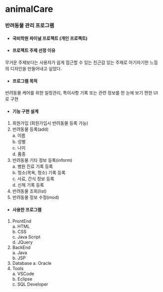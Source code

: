 # animalCare
### 반려동물 관리 프로그램

* #### 국비학원 파이널 프로젝트 (개인 프로젝트)

* #### 프로젝트 주제 선정 이유
무거운 주제보다는 사용자가 쉽게 접근할 수 있는 친근감 있는 주제로 아기자기한 느낌의 디자인을 만들어내고 싶었다.

* #### 프로그램 목적
반려동물 케어를 위한 일정관리, 특이사항 기록 또는 관련 정보를 한 눈에 보기 편한 UI로 구현

* #### 기능 구현 설계
1. 회원가입 (회원가입시 반려동물 등록 가능) 
2. 반려동물 등록(add)<br>
  a. 이름<br>
  b. 성별<br>
  c. 나이<br>
  d. 품종
3. 반려동물  기타 정보 등록(inform)<br>
  a. 병원 진료 기록 등록<br>
  b. 청소(목욕, 청소) 기록 등록<br>
  c. 사료, 간식 정보 등록<br>
  d. 신체 기록 등록
4. 반려동물 조회(list)
5. 반려동물 정보 수정(mod)

* #### 사용한 프로그램
1. ProntEnd<br>
  a. HTML<br> 
  b. CSS<br> 
  c. Java Script<br> 
  d. JQuery
2. BackEnd<br>
  a. Java<br>
  b. JSP
3. Database
  a. Oracle
4. Tools<br>
  a. VSCode<br>
  b. Eclipse<br>
  c. SQL Developer
 

